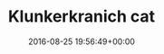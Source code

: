 ---
title:		"Klunkerkranich cat"
type:		"photos"
mediatype:		"upload"
location:		"Berlin, Germany"
date:		"2016-08-25 19:56:49+00:00"
album:		"experimental"
filename:		"klunkerkranich.md"
series:		"abstract"
cl_public_id:		"experimental/klunkerkranich"
cl_version:		1497004562
format:		"tiff"
bytes:		3296944
width:		2560
height:		1440
colours:
- "#6E5738"
- "#3E3D35"
- "#353937"
- "#130701"
- "#E58E15"
- "#7D4C13"
- "#4B4533"
- "#BD8037"
- "#743905"
exposure_mode:		"Auto"
program:		"Aperture-priority AE"
aperture:		"4.5"
focal_length:		"66.0 mm"
iso:		"50"
shutter_speed:		"1/1000"
metering:		"Multi-segment"
flash:		"Off, Did not fire"
white_balance:		"As Shot"
colour_temp:		"5650"
has_crop:		"false"
orientation:		"Horizontal (normal)"
camera_model:		"NIKON D800"
lens_info:		"24-70mm f/2.8"
artist:		"No artist info"
x_resolution:		"300"
y_resolution:		"300"
---